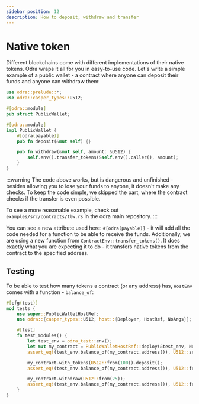 ```yaml
---
sidebar_position: 12
description: How to deposit, withdraw and transfer
---
```


# Native token
Different blockchains come with different implementations of their native tokens. Odra wraps it all for you
in easy-to-use code. Let's write a simple example of a public wallet - a contract where anyone can deposit
their funds and anyone can withdraw them:

```rust title="examples/src/features/native_token.rs"
use odra::prelude::*;
use odra::casper_types::U512;

#[odra::module]
pub struct PublicWallet;

#[odra::module]
impl PublicWallet {
    #[odra(payable)]
    pub fn deposit(&mut self) {}

    pub fn withdraw(&mut self, amount: &U512) {
        self.env().transfer_tokens(&self.env().caller(), amount);
    }
}
```

:::warning
The code above works, but is dangerous and unfinished - besides allowing you to lose your funds to anyone, it doesn't make
any checks. To keep the code simple, we skipped the part, where the contract checks if the transfer is
even possible.

To see a more reasonable example, check out `examples/src/contracts/tlw.rs` in the odra main repository.
:::

You can see a new attribute used here: `#[odra(payable)]` - it will add all the code needed for a function to
be able to receive the funds. Additionally, we are using a new function from `ContractEnv::transfer_tokens()`.
It does exactly what you are expecting it to do - it transfers native tokens from the contract to the
specified address.

## Testing
To be able to test how many tokens a contract (or any address) has, `HostEnv` comes with a function -
`balance_of`:

```rust title="examples/src/features/native_token.rs"
#[cfg(test)]
mod tests {
    use super::PublicWalletHostRef;
    use odra::{casper_types::U512, host::{Deployer, HostRef, NoArgs}};

    #[test]
    fn test_modules() {
        let test_env = odra_test::env();
        let mut my_contract = PublicWalletHostRef::deploy(&test_env, NoArgs);
        assert_eq!(test_env.balance_of(my_contract.address()), U512::zero());

        my_contract.with_tokens(U512::from(100)).deposit();
        assert_eq!(test_env.balance_of(my_contract.address()), U512::from(100));

        my_contract.withdraw(U512::from(25));
        assert_eq!(test_env.balance_of(my_contract.address()), U512::from(75));
    }
}
```

